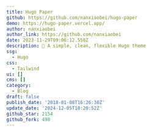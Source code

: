 ```yaml
---
title: Hugo Paper
github: https://github.com/nanxiaobei/hugo-paper
demo: https://hugo-paper.vercel.app/
author: nanxiaobei
author_link: https://github.com/nanxiaobei
date: 2023-11-29T09:06:12.558Z
description: 🪺 A simple, clean, flexible Hugo theme
ssg:
  - Hugo
css:
  - Tailwind
ui: []
cms: []
category:
  - Blog
draft: false
publish_date: '2018-01-08T16:26:30Z'
update_date: '2024-12-05T18:20:52Z'
github_star: 2154
github_fork: 498
---
```

